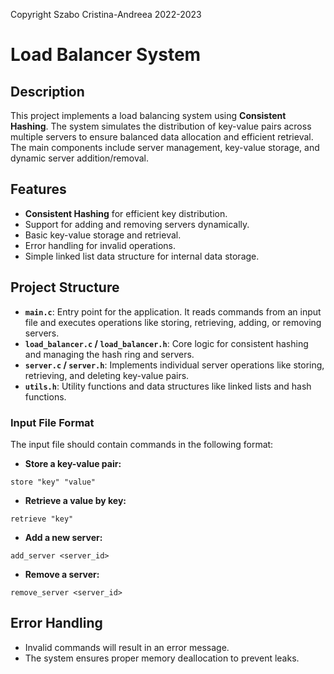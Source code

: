 Copyright Szabo Cristina-Andreea 2022-2023

# Load Balancer System

## Description
This project implements a load balancing system using **Consistent Hashing**. The system simulates the distribution of key-value pairs across multiple servers to ensure balanced data allocation and efficient retrieval. The main components include server management, key-value storage, and dynamic server addition/removal.

## Features
- **Consistent Hashing** for efficient key distribution.
- Support for adding and removing servers dynamically.
- Basic key-value storage and retrieval.
- Error handling for invalid operations.
- Simple linked list data structure for internal data storage.

## Project Structure
- **`main.c`**: Entry point for the application. It reads commands from an input file and executes operations like storing, retrieving, adding, or removing servers.
- **`load_balancer.c` / `load_balancer.h`**: Core logic for consistent hashing and managing the hash ring and servers.
- **`server.c` / `server.h`**: Implements individual server operations like storing, retrieving, and deleting key-value pairs.
- **`utils.h`**: Utility functions and data structures like linked lists and hash functions.

### Input File Format
The input file should contain commands in the following format:

- **Store a key-value pair:**
```
store "key" "value"
```
- **Retrieve a value by key:**
```
retrieve "key"
```
- **Add a new server:**
```
add_server <server_id>
```
- **Remove a server:**
```
remove_server <server_id>
```

## Error Handling
- Invalid commands will result in an error message.
- The system ensures proper memory deallocation to prevent leaks.


